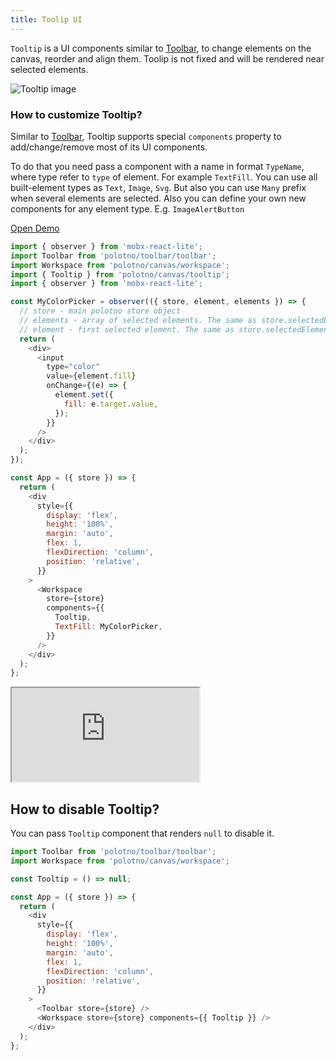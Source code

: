 ```yaml
---
title: Toolip UI
---
```


`Tooltip` is a UI components similar to [Toolbar](/docs/toolbar), to change elements on the canvas, reorder and align them. Toolip is not fixed and will be rendered near selected elements.

![Tooltip image](/img/tooltip.png)

### How to customize Tooltip?

Similar to [Toolbar](/docs/toolbar), Tooltip supports special `components` property to add/change/remove most of its UI components.

To do that you need pass a component with a name in format `TypeName`, where type refer to `type` of element. For example `TextFill`. You can use all built-element types as `Text`, `Image`, `Svg`. But also you can use `Many` prefix when several elements are selected. Also you can define your own new components for any element type. E.g. `ImageAlertButton`

<p><a className="button button--primary" href="https://codesandbox.io/s/github/polotno-project/polotno-site/tree/source/examples/polotno-tooltip" target="_blank">Open Demo</a></p>

```js
import { observer } from 'mobx-react-lite';
import Toolbar from 'polotno/toolbar/toolbar';
import Workspace from 'polotno/canvas/workspace';
import { Tooltip } from 'polotno/canvas/tooltip';
import { observer } from 'mobx-react-lite';

const MyColorPicker = observer(({ store, element, elements }) => {
  // store - main polotno store object
  // elements - array of selected elements. The same as store.selectedElements
  // element - first selected element. The same as store.selectedElements[0]
  return (
    <div>
      <input
        type="color"
        value={element.fill}
        onChange={(e) => {
          element.set({
            fill: e.target.value,
          });
        }}
      />
    </div>
  );
});

const App = ({ store }) => {
  return (
    <div
      style={{
        display: 'flex',
        height: '100%',
        margin: 'auto',
        flex: 1,
        flexDirection: 'column',
        position: 'relative',
      }}
    >
      <Workspace
        store={store}
        components={{
          Tooltip,
          TextFill: MyColorPicker,
        }}
      />
    </div>
  );
};
```

<iframe
    src="https://codesandbox.io/embed/github/polotno-project/polotno-site/tree/source/examples/polotno-tooltip?fontsize=14&hidenavigation=1&theme=dark&view=preview"
    style={{
      width: '100%',
      height: '700px',
      border: 0,
      overflow: 'hidden',
    }}
    title="Polotno demo"
    allow="geolocation; microphone; camera; midi; vr; accelerometer; gyroscope; payment; ambient-light-sensor; encrypted-media; usb"
    sandbox="allow-modals allow-forms allow-popups allow-scripts allow-same-origin allow-downloads"
  ></iframe>

## How to disable Tooltip?

You can pass `Tooltip` component that renders `null` to disable it.

```js
import Toolbar from 'polotno/toolbar/toolbar';
import Workspace from 'polotno/canvas/workspace';

const Tooltip = () => null;

const App = ({ store }) => {
  return (
    <div
      style={{
        display: 'flex',
        height: '100%',
        margin: 'auto',
        flex: 1,
        flexDirection: 'column',
        position: 'relative',
      }}
    >
      <Toolbar store={store} />
      <Workspace store={store} components={{ Tooltip }} />
    </div>
  );
};
```
